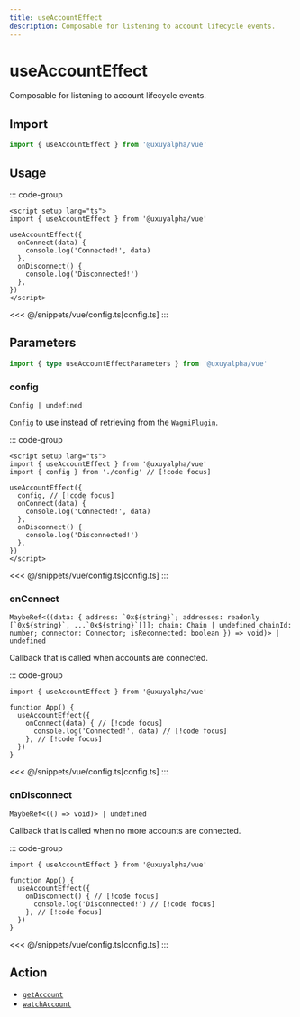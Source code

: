 ```yaml
---
title: useAccountEffect
description: Composable for listening to account lifecycle events.
---
```


# useAccountEffect

Composable for listening to account lifecycle events.

## Import

```ts
import { useAccountEffect } from '@uxuyalpha/vue'
```

## Usage

::: code-group
```vue [index.vue]
<script setup lang="ts">
import { useAccountEffect } from '@uxuyalpha/vue'

useAccountEffect({
  onConnect(data) {
    console.log('Connected!', data)
  },
  onDisconnect() {
    console.log('Disconnected!')
  },
})
</script>
```
<<< @/snippets/vue/config.ts[config.ts]
:::

## Parameters

```ts
import { type useAccountEffectParameters } from '@uxuyalpha/vue'
```

### config

`Config | undefined`

[`Config`](/vue/api/createConfig#config) to use instead of retrieving from the [`WagmiPlugin`](/vue/api/WagmiPlugin).

::: code-group
```vue [index.vue]
<script setup lang="ts">
import { useAccountEffect } from '@uxuyalpha/vue'
import { config } from './config' // [!code focus]

useAccountEffect({
  config, // [!code focus]
  onConnect(data) {
    console.log('Connected!', data)
  },
  onDisconnect() {
    console.log('Disconnected!')
  },
})
</script>
```
<<< @/snippets/vue/config.ts[config.ts]
:::

### onConnect

`` MaybeRef<((data: { address: `0x${string}`; addresses: readonly [`0x${string}`, ...`0x${string}`[]]; chain: Chain | undefined chainId: number; connector: Connector; isReconnected: boolean }) => void)> | undefined ``

Callback that is called when accounts are connected.

::: code-group
```tsx [index.tsx]
import { useAccountEffect } from '@uxuyalpha/vue'

function App() {
  useAccountEffect({
    onConnect(data) { // [!code focus]
      console.log('Connected!', data) // [!code focus]
    }, // [!code focus]
  })
}
```
<<< @/snippets/vue/config.ts[config.ts]
:::

### onDisconnect

`MaybeRef<(() => void)> | undefined`

Callback that is called when no more accounts are connected.

::: code-group
```tsx [index.tsx]
import { useAccountEffect } from '@uxuyalpha/vue'

function App() {
  useAccountEffect({
    onDisconnect() { // [!code focus]
      console.log('Disconnected!') // [!code focus]
    }, // [!code focus]
  })
}
```
<<< @/snippets/vue/config.ts[config.ts]
:::

## Action

- [`getAccount`](/core/api/actions/getAccount)
- [`watchAccount`](/core/api/actions/watchAccount)
